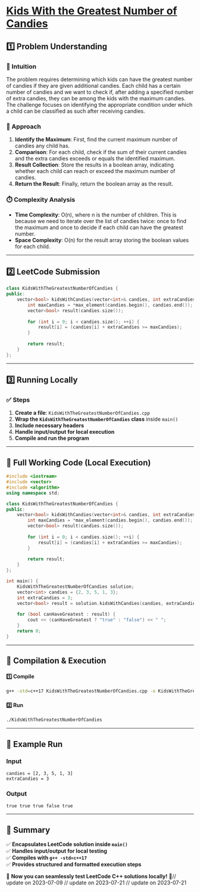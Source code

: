 # **[Kids With the Greatest Number of Candies](https://leetcode.com/problems/kids-with-the-greatest-number-of-candies/description/)**  

## **1️⃣ Problem Understanding**  
### **📌 Intuition**  
The problem requires determining which kids can have the greatest number of candies if they are given additional candies. Each child has a certain number of candies and we want to check if, after adding a specified number of extra candies, they can be among the kids with the maximum candies. The challenge focuses on identifying the appropriate condition under which a child can be classified as such after receiving candies.

### **🚀 Approach**  
1. **Identify the Maximum**: First, find the current maximum number of candies any child has.
2. **Comparison**: For each child, check if the sum of their current candies and the extra candies exceeds or equals the identified maximum.
3. **Result Collection**: Store the results in a boolean array, indicating whether each child can reach or exceed the maximum number of candies.
4. **Return the Result**: Finally, return the boolean array as the result.

### **⏱️ Complexity Analysis**  
- **Time Complexity**: O(n), where n is the number of children. This is because we need to iterate over the list of candies twice: once to find the maximum and once to decide if each child can have the greatest number.
- **Space Complexity**: O(n) for the result array storing the boolean values for each child.

---  

## **2️⃣ LeetCode Submission**  
```cpp
class KidsWithTheGreatestNumberOfCandies {
public:
    vector<bool> kidsWithCandies(vector<int>& candies, int extraCandies) {
        int maxCandies = *max_element(candies.begin(), candies.end());
        vector<bool> result(candies.size());
        
        for (int i = 0; i < candies.size(); ++i) {
            result[i] = (candies[i] + extraCandies >= maxCandies);
        }
        
        return result;
    }
};
```  

---  

## **3️⃣ Running Locally**  
### **✅ Steps**  
1. **Create a file**: `KidsWithTheGreatestNumberOfCandies.cpp`  
2. **Wrap the `KidsWithTheGreatestNumberOfCandies` class** inside `main()`  
3. **Include necessary headers**  
4. **Handle input/output for local execution**  
5. **Compile and run the program**  

---  

## **📝 Full Working Code (Local Execution)**  
```cpp
#include <iostream>
#include <vector>
#include <algorithm>
using namespace std;

class KidsWithTheGreatestNumberOfCandies {
public:
    vector<bool> kidsWithCandies(vector<int>& candies, int extraCandies) {
        int maxCandies = *max_element(candies.begin(), candies.end());
        vector<bool> result(candies.size());
        
        for (int i = 0; i < candies.size(); ++i) {
            result[i] = (candies[i] + extraCandies >= maxCandies);
        }
        
        return result;
    }
};

int main() {
    KidsWithTheGreatestNumberOfCandies solution;
    vector<int> candies = {2, 3, 5, 1, 3};
    int extraCandies = 3;
    vector<bool> result = solution.kidsWithCandies(candies, extraCandies);
    
    for (bool canHaveGreatest : result) {
        cout << (canHaveGreatest ? "true" : "false") << " ";
    }
    return 0;
}
```  

---  

## **🔧 Compilation & Execution**  
#### **1️⃣ Compile**  
```bash
g++ -std=c++17 KidsWithTheGreatestNumberOfCandies.cpp -o KidsWithTheGreatestNumberOfCandies
```  

#### **2️⃣ Run**  
```bash
./KidsWithTheGreatestNumberOfCandies
```  

---  

## **🎯 Example Run**  
### **Input**  
```
candies = [2, 3, 5, 1, 3]
extraCandies = 3
```  
### **Output**  
```
true true true false true 
```  

---  

## **📌 Summary**  
✅ **Encapsulates LeetCode solution inside `main()`**  
✅ **Handles input/output for local testing**  
✅ **Compiles with `g++ -std=c++17`**  
✅ **Provides structured and formatted execution steps**  

🚀 **Now you can seamlessly test LeetCode C++ solutions locally!** 🚀// update on 2023-07-09
// update on 2023-07-21
// update on 2023-07-21
